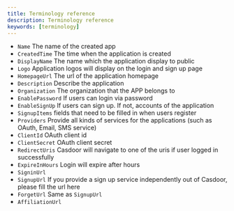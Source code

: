 ```yaml
---
title: Terminology reference
description: Terminology reference
keywords: [terminology]
---
```


- `Name` The name of the created app
- `CreatedTime` The time when the application is created
- `DisplayName` The name which the application display to public
- `Logo` Application logos will display on the login and sign up page
- `HomepageUrl` The url of the application homepage
- `Description` Describe the application
- `Organization` The organization that the APP belongs to
- `EnablePassword` If users can login via password
- `EnableSignUp` If users can sign up. If not, accounts of the application
- `SignupItems` fields that need to be filled in when users register
- `Providers` Provide all kinds of services for the applications (such as OAuth, Email, SMS service)
- `ClientId` OAuth client id
- `ClientSecret` OAuth client secret
- `RedirectUris` Casdoor will navigate to one of the uris if user logged in successfully
- `ExpireInHours` Login will expire after hours
- `SigninUrl`
- `SignupUrl` If you provide a sign up service independently out of Casdoor, please fill the url here
- `ForgetUrl` Same as `SignupUrl`
- `AffiliationUrl`
